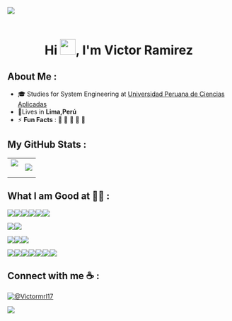 <img src="https://user-images.githubusercontent.com/73097560/115834477-dbab4500-a447-11eb-908a-139a6edaec5c.gif"><br><br>

<h1 align="center">Hi <img src="https://media.giphy.com/media/hvRJCLFzcasrR4ia7z/giphy.gif" width="35">, I'm Victor Ramirez</h1>

## About Me :

- 🎓 Studies for System Engineering at [Universidad Peruana de Ciencias Aplicadas](https://www.upc.edu.pe/)
- 🏡Lives in **Lima,Perú**
- ⚡ **Fun Facts** : 🍕 🏉 🏏 🎥 🚞

## My GitHub Stats :
<!--- stats & Trophy (start) -->
<p align="center">
  <!--- stats (start) -->
<table align="center">
<tr border="none">
<td width="50%" align="center">
  
  <img  align="center"  src="https://github-readme-stats.vercel.app/api?username=Victormrl17&theme=dark&show_icons=true&count_private=true" />
  <br></br>
</td>

<td width="50%" align="center">

  <img  align="center"  src="https://github-readme-stats.anuraghazra1.vercel.app/api/top-langs/?username=Victormrl17&theme=dark&hide_border=false&no-bg=true&no-frame=true&langs_count=10"/>
  
  </td>
</tr>
</table>
<!--- stats (end) -->




## What I am Good at 🧑‍💻 :



<!-- Frontend -->
<img src="https://img.icons8.com/color/48/000000/html-5--v1.png"/><img src="https://img.icons8.com/color/48/000000/css3.png"/><img src="https://img.icons8.com/color/48/000000/javascript--v1.png"/><img src="https://img.icons8.com/color/48/000000/typescript.png"/><img src="https://img.icons8.com/office/48/000000/react.png"/><img src="https://img.icons8.com/color/48/000000/nextjs.png"/>



<!-- Backend -->
<img src="https://img.icons8.com/color/48/000000/nodejs.png"/><img src="https://img.icons8.com/color/48/000000/express.png"/>



<!-- Databases -->
<img src="https://img.icons8.com/color/48/000000/mysql-logo.png"/><img src="https://img.icons8.com/color/48/000000/mongodb.png"/><img src="https://img.icons8.com/color/48/000000/firebase.png"/>

<!-- Other Tools -->
<img src="https://img.icons8.com/color/48/000000/npm.png"/><img src="https://img.icons8.com/color/48/000000/docker.png"/><img src="https://img.icons8.com/color/48/000000/kubernetes.png"/><img src="https://img.icons8.com/color/48/000000/github.png"/><img src="https://img.icons8.com/color/48/000000/amazon-web-services.png"/><img src="https://img.icons8.com/color/48/000000/react-native.png"/><img src="https://img.icons8.com/color/48/000000/graphql.png"/>


## Connect with me ☕ :


[![@Victormrl17](https://img.icons8.com/fluency/48/000000/linkedin.png )](https://www.linkedin.com/in/victor-ramirez-8049a4193) 




<img src="https://user-images.githubusercontent.com/73097560/115834477-dbab4500-a447-11eb-908a-139a6edaec5c.gif"><br><br>

